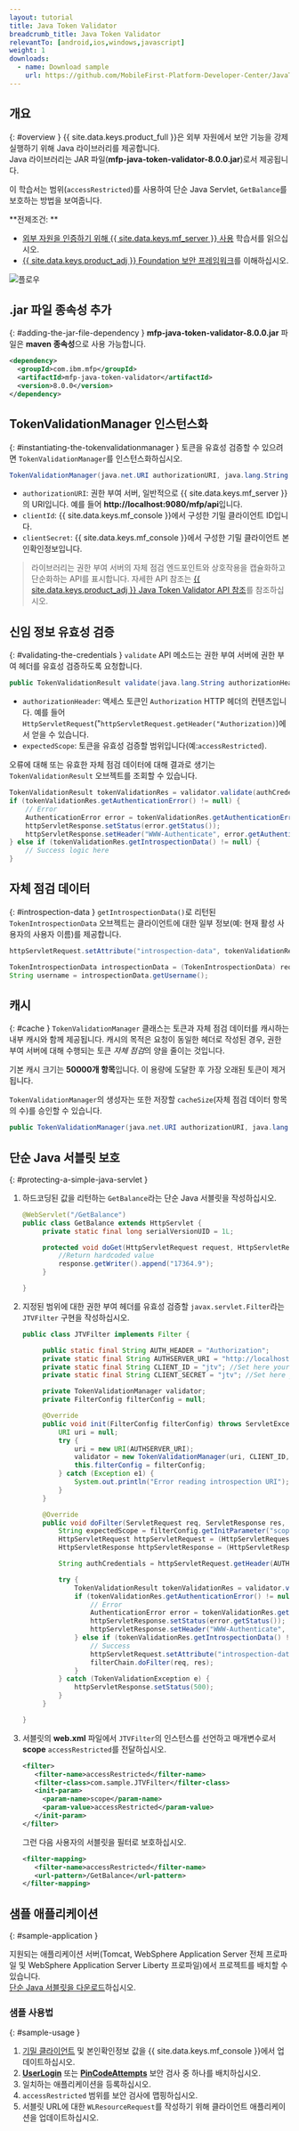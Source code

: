 ```yaml
---
layout: tutorial
title: Java Token Validator
breadcrumb_title: Java Token Validator
relevantTo: [android,ios,windows,javascript]
weight: 1
downloads:
  - name: Download sample
    url: https://github.com/MobileFirst-Platform-Developer-Center/JavaTokenValidator/tree/release80
---
```

<!-- NLS_CHARSET=UTF-8 -->
## 개요
{: #overview }
{{ site.data.keys.product_full }}은 외부 자원에서 보안 기능을 강제 실행하기 위해 Java 라이브러리를 제공합니다.  
Java 라이브러리는 JAR 파일(**mfp-java-token-validator-8.0.0.jar**)로서 제공됩니다.

이 학습서는 범위(`accessRestricted`)를 사용하여 단순 Java Servlet, `GetBalance`를 보호하는 방법을 보여줍니다.

**전제조건:
**

* [외부 자원을 인증하기 위해 {{ site.data.keys.mf_server }} 사용](../) 학습서를 읽으십시오.
* [{{ site.data.keys.product_adj }} Foundation 보안 프레임워크](../../)를 이해하십시오.

![플로우](JTV_flow.jpg)

## .jar 파일 종속성 추가
{: #adding-the-jar-file-dependency }
**mfp-java-token-validator-8.0.0.jar** 파일은 **maven 종속성**으로 사용 가능합니다.

```xml
<dependency>
  <groupId>com.ibm.mfp</groupId>
  <artifactId>mfp-java-token-validator</artifactId>
  <version>8.0.0</version>
</dependency>
```

## TokenValidationManager 인스턴스화
{: #instantiating-the-tokenvalidationmanager }
토큰을 유효성 검증할 수 있으려면 `TokenValidationManager`를 인스턴스화하십시오.

```java
TokenValidationManager(java.net.URI authorizationURI, java.lang.String clientId, java.lang.String clientSecret);
```

- `authorizationURI`: 권한 부여 서버, 일반적으로 {{ site.data.keys.mf_server }}의 URI입니다. 예를 들어 **http://localhost:9080/mfp/api**입니다.
- `clientId`: {{ site.data.keys.mf_console }}에서 구성한 기밀 클라이언트 ID입니다.
- `clientSecret`: {{ site.data.keys.mf_console }}에서 구성한 기밀 클라이언트 본인확인정보입니다.

> 라이브러리는 권한 부여 서버의 자체 점검 엔드포인트와 상호작용을 캡슐화하고 단순화하는 API를 표시합니다. 자세한 API 참조는 [{{ site.data.keys.product_adj }} Java Token Validator API 참조](http://www.ibm.com/support/knowledgecenter/en/SSHS8R_8.0.0/com.ibm.worklight.apiref.doc/apiref/r_mfpf_java_token_validator_api.html?view=kc)를 참조하십시오.

## 신임 정보 유효성 검증
{: #validating-the-credentials }
`validate` API 메소드는 권한 부여 서버에 권한 부여 헤더를 유효성 검증하도록 요청합니다.

```java
public TokenValidationResult validate(java.lang.String authorizationHeader, java.lang.String expectedScope);
```

- `authorizationHeader`: 액세스 토큰인 `Authorization`
HTTP 헤더의 컨텐츠입니다. 예를 들어 `HttpServletRequest`("`httpServletRequest.getHeader("Authorization)`)에서 얻을 수 있습니다.
- `expectedScope`: 토큰을 유효성 검증할 범위입니다(예:`accessRestricted`).

오류에 대해 또는 유효한 자체 점검 데이터에 대해 결과로 생기는 `TokenValidationResult` 오브젝트를 조회할 수 있습니다.

```java
TokenValidationResult tokenValidationRes = validator.validate(authCredentials, expectedScope);
if (tokenValidationRes.getAuthenticationError() != null) {
    // Error
    AuthenticationError error = tokenValidationRes.getAuthenticationError();
    httpServletResponse.setStatus(error.getStatus());
    httpServletResponse.setHeader("WWW-Authenticate", error.getAuthenticateHeader());
} else if (tokenValidationRes.getIntrospectionData() != null) {
    // Success logic here
}
```                    

## 자체 점검 데이터
{: #introspection-data }
`getIntrospectionData()`로 리턴된 `TokenIntrospectionData` 오브젝트는 클라이언트에 대한 일부 정보(예: 현재 활성 사용자의 사용자 이름)를 제공합니다.

```java
httpServletRequest.setAttribute("introspection-data", tokenValidationRes.getIntrospectionData());
```

```java
TokenIntrospectionData introspectionData = (TokenIntrospectionData) request.getAttribute("introspection-data");
String username = introspectionData.getUsername();
```

## 캐시
{: #cache }
`TokenValidationManager` 클래스는 토큰과 자체 점검 데이터를 캐시하는 내부 캐시와 함께 제공됩니다. 캐시의 목적은 요청이 동일한 헤더로 작성된 경우, 권한 부여 서버에 대해 수행되는 토큰 *자체 점검*의 양을 줄이는 것입니다.

기본 캐시 크기는 **50000개 항목**입니다. 이 용량에 도달한 후 가장 오래된 토큰이 제거됩니다.  

`TokenValidationManager`의 생성자는 또한 저장할 `cacheSize`(자체 점검 데이터 항목의 수)를 승인할 수 있습니다.

```java
public TokenValidationManager(java.net.URI authorizationURI, java.lang.String clientId, java.lang.String clientSecret, long cacheSize);
```

## 단순 Java 서블릿 보호
{: #protecting-a-simple-java-servlet }
1. 하드코딩된 값을 리턴하는 `GetBalance`라는 단순 Java 서블릿을 작성하십시오.

   ```java
   @WebServlet("/GetBalance")
   public class GetBalance extends HttpServlet {
    	private static final long serialVersionUID = 1L;

    	protected void doGet(HttpServletRequest request, HttpServletResponse response) throws ServletException, IOException {
    		//Return hardcoded value
    		response.getWriter().append("17364.9");
    	}

   }
   ```

2. 지정된 범위에 대한 권한 부여 헤더를 유효성 검증할 `javax.servlet.Filter`라는 `JTVFilter` 구현을 작성하십시오.

   ```java
   public class JTVFilter implements Filter {

    	public static final String AUTH_HEADER = "Authorization";
    	private static final String AUTHSERVER_URI = "http://localhost:9080/mfp/api"; //Set here your authorization server URI
    	private static final String CLIENT_ID = "jtv"; //Set here your confidential client ID
    	private static final String CLIENT_SECRET = "jtv"; //Set here your confidential client SECRET

    	private TokenValidationManager validator;
    	private FilterConfig filterConfig = null;

    	@Override
    	public void init(FilterConfig filterConfig) throws ServletException {
    		URI uri = null;
    		try {
    			uri = new URI(AUTHSERVER_URI);
    			validator = new TokenValidationManager(uri, CLIENT_ID, CLIENT_SECRET);
    			this.filterConfig = filterConfig;
    		} catch (Exception e1) {
    			System.out.println("Error reading introspection URI");
    		}
    	}

    	@Override
    	public void doFilter(ServletRequest req, ServletResponse res, FilterChain filterChain) throws IOException, ServletException {
    		String expectedScope = filterConfig.getInitParameter("scope");
    		HttpServletRequest httpServletRequest = (HttpServletRequest) req;
    		HttpServletResponse httpServletResponse = (HttpServletResponse) res;

    		String authCredentials = httpServletRequest.getHeader(AUTH_HEADER);

    		try {
    			TokenValidationResult tokenValidationRes = validator.validate(authCredentials, expectedScope);
    			if (tokenValidationRes.getAuthenticationError() != null) {
    				// Error
    				AuthenticationError error = tokenValidationRes.getAuthenticationError();
    				httpServletResponse.setStatus(error.getStatus());
    				httpServletResponse.setHeader("WWW-Authenticate", error.getAuthenticateHeader());
    			} else if (tokenValidationRes.getIntrospectionData() != null) {
    				// Success
    				httpServletRequest.setAttribute("introspection-data", tokenValidationRes.getIntrospectionData());
    				filterChain.doFilter(req, res);
    			}
    		} catch (TokenValidationException e) {
    			httpServletResponse.setStatus(500);
    		}
    	}

   }
   ```

3. 서블릿의 **web.xml** 파일에서 `JTVFilter`의
인스턴스를 선언하고 매개변수로서 **scope** `accessRestricted`를
전달하십시오.

   ```xml
   <filter>
      <filter-name>accessRestricted</filter-name>
      <filter-class>com.sample.JTVFilter</filter-class>
      <init-param>
        <param-name>scope</param-name>
        <param-value>accessRestricted</param-value>
      </init-param>
   </filter>
   ```

   그런 다음 사용자의 서블릿을 필터로 보호하십시오.

   ```xml
   <filter-mapping>
      <filter-name>accessRestricted</filter-name>
      <url-pattern>/GetBalance</url-pattern>
   </filter-mapping>
   ```

## 샘플 애플리케이션
{: #sample-application }

지원되는 애플리케이션 서버(Tomcat, WebSphere Application
Server 전체 프로파일 및 WebSphere Application Server Liberty 프로파일)에서 프로젝트를 배치할 수 있습니다.  
[단순 Java 서블릿을 다운로드](https://github.com/MobileFirst-Platform-Developer-Center/JavaTokenValidator/tree/release80)하십시오.

### 샘플 사용법
{: #sample-usage }
1. [기밀 클라이언트](../#confidential-client) 및 본인확인정보 값을 {{ site.data.keys.mf_console }}에서 업데이트하십시오.
2. **[UserLogin](../../user-authentication/security-check/)** 또는 **[PinCodeAttempts](../../credentials-validation/security-check/)** 보안 검사 중 하나를 배치하십시오.
3. 일치하는 애플리케이션을 등록하십시오.
4. `accessRestricted` 범위를 보안 검사에 맵핑하십시오.
5. 서블릿 URL에 대한 `WLResourceRequest`를 작성하기 위해 클라이언트 애플리케이션을 업데이트하십시오.
